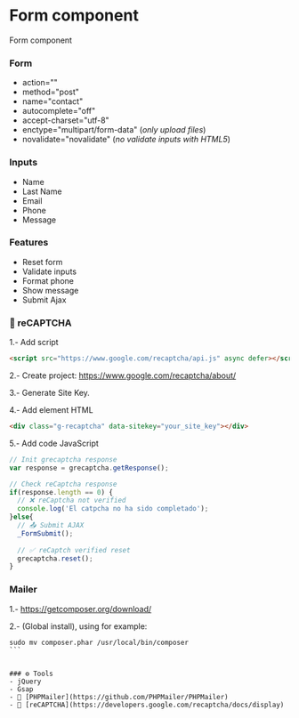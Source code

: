 # Form component
Form component

### Form
- action=""
- method="post"
- name="contact"
- autocomplete="off"
- accept-charset="utf-8"
- enctype="multipart/form-data" (_only upload files_)
- novalidate="novalidate" (_no validate inputs with HTML5_)

### Inputs
- Name
- Last Name
- Email
- Phone
- Message

### Features
- Reset form
- Validate inputs
- Format phone
- Show message
- Submit Ajax

### 🔄 reCAPTCHA
1.- Add script
```html
<script src="https://www.google.com/recaptcha/api.js" async defer></script>
```

2.- Create project: https://www.google.com/recaptcha/about/

3.- Generate Site Key.

4.- Add element HTML
```html
<div class="g-recaptcha" data-sitekey="your_site_key"></div>
```

5.- Add code JavaScript
```javascript
// Init grecaptcha response
var response = grecaptcha.getResponse();

// Check reCaptcha response
if(response.length == 0) {
  // ❌ reCaptcha not verified
  console.log('El catpcha no ha sido completado');
}else{
  // 📤 Submit AJAX
  _FormSubmit();
  
  // ✅ reCaptch verified reset
  grecaptcha.reset();
}
```

### Mailer
1.- https://getcomposer.org/download/

2.- (Global install), using for example:
````
sudo mv composer.phar /usr/local/bin/composer
```


### ⚙️ Tools
- jQuery
- Gsap
- 🔗 [PHPMailer](https://github.com/PHPMailer/PHPMailer)
- 🔗 [reCAPTCHA](https://developers.google.com/recaptcha/docs/display)

